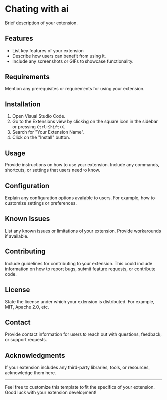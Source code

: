 # Chating with ai

Brief description of your extension.

## Features

- List key features of your extension.
- Describe how users can benefit from using it.
- Include any screenshots or GIFs to showcase functionality.

## Requirements

Mention any prerequisites or requirements for using your extension.

## Installation

1. Open Visual Studio Code.
2. Go to the Extensions view by clicking on the square icon in the sidebar or pressing `Ctrl+Shift+X`.
3. Search for "Your Extension Name".
4. Click on the "Install" button.

## Usage

Provide instructions on how to use your extension. Include any commands, shortcuts, or settings that users need to know.

## Configuration

Explain any configuration options available to users. For example, how to customize settings or preferences.

## Known Issues

List any known issues or limitations of your extension. Provide workarounds if available.

## Contributing

Include guidelines for contributing to your extension. This could include information on how to report bugs, submit feature requests, or contribute code.

## License

State the license under which your extension is distributed. For example, MIT, Apache 2.0, etc.

## Contact

Provide contact information for users to reach out with questions, feedback, or support requests.

## Acknowledgments

If your extension includes any third-party libraries, tools, or resources, acknowledge them here.

---

Feel free to customize this template to fit the specifics of your extension. Good luck with your extension development!
